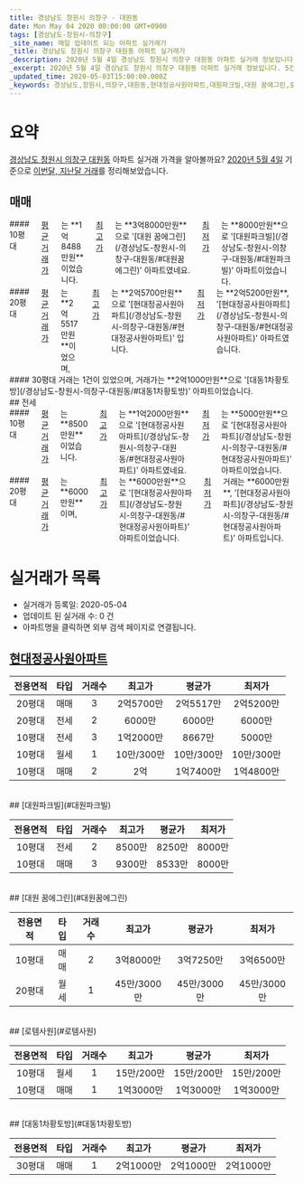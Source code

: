 ```yaml
---
title: 경상남도 창원시 의창구 - 대원동
date: Mon May 04 2020 00:00:00 GMT+0900
tags: [경상남도-창원시-의창구]
_site_name: 매일 업데이트 되는 아파트 실거래가
_title: 경상남도 창원시 의창구 대원동 아파트 실거래가
_description: 2020년 5월 4일 경상남도 창원시 의창구 대원동 아파트 실거래 정보입니다. 5건 아파트 정보가 있습니다.
_excerpt: 2020년 5월 4일 경상남도 창원시 의창구 대원동 아파트 실거래 정보입니다. 5건 아파트 정보가 있습니다.
_updated_time: 2020-05-03T15:00:00.000Z
_keywords: 경상남도,창원시,의창구,대원동,현대정공사원아파트,대원파크빌,대원 꿈에그린,로템사원,대동1차황토방
---
```





# 요약
<ins>경상남도 창원시 의창구 대원동</ins> 아파트 실거래 가격을 알아볼까요? <ins>2020년 5월 4일</ins> 기준으로 <ins>이번달, 지난달 거래</ins>를 정리해보았습니다.

## 매매
<div class="container">
<div class="six columns" markdown="1">
#### 10평대
<ins>평균 거래가</ins>는 **1억8488만원**이었습니다. <ins>최고가</ins>는 **3억8000만원**으로 '[대원 꿈에그린](/경상남도-창원시-의창구-대원동/#대원꿈에그린)' 아파트였네요. <ins>최저가</ins>는 **8000만원**으로 '[대원파크빌](/경상남도-창원시-의창구-대원동/#대원파크빌)' 아파트이었습니다.
</div>
<div class="six columns" markdown="1">
#### 20평대
<ins>평균 거래가</ins>는 **2억5517만원**이었으며, <ins>최고가</ins>는 **2억5700만원**으로 '[현대정공사원아파트](/경상남도-창원시-의창구-대원동/#현대정공사원아파트)' 입니다. <ins>최저가</ins>는 **2억5200만원**, '[현대정공사원아파트](/경상남도-창원시-의창구-대원동/#현대정공사원아파트)' 아파트였습니다.
</div>
</div>
<div class="container">
<div class="twelve columns" markdown="1">
#### 30평대
거래는 1건이 있었으며, 거래가는 **2억1000만원**으로 '[대동1차황토방](/경상남도-창원시-의창구-대원동/#대동1차황토방)' 아파트이었습니다.
</div>
</div>
## 전세
<div class="container">
<div class="six columns" markdown="1">
#### 10평대
<ins>평균 거래가</ins>는 **8500만원**이었습니다. <ins>최고가</ins>는 **1억2000만원**으로 '[현대정공사원아파트](/경상남도-창원시-의창구-대원동/#현대정공사원아파트)' 아파트였네요. <ins>최저가</ins>는 **5000만원**으로 '[현대정공사원아파트](/경상남도-창원시-의창구-대원동/#현대정공사원아파트)' 아파트이었습니다.
</div>
<div class="six columns" markdown="1">
#### 20평대
<ins>평균 거래가</ins>는 **6000만원**이며, <ins>최고가</ins>는 **6000만원**으로 '[현대정공사원아파트](/경상남도-창원시-의창구-대원동/#현대정공사원아파트)' 아파트이었습니다. <ins>최저가</ins> 거래는 **6000만원**, '[현대정공사원아파트](/경상남도-창원시-의창구-대원동/#현대정공사원아파트)' 아파트입니다.
</div>
</div>



# 실거래가 목록
- 실거래가 등록일: 2020-05-04
- 업데이트 된 실거래 수: 0 건
- 아파트명을 클릭하면 외부 검색 페이지로 연결됩니다.

## [현대정공사원아파트](#현대정공사원아파트)

|전용면적|타입|거래수|최고가|평균가|최저가|
|:---:|:---:|:---:|:---:|:---:|:---:|
|20평대|<span class="deal-type-1">매매</span>|3|2억5700만|2억5517만|2억5200만|
|20평대|<span class="deal-type-2">전세</span>|2|6000만|6000만|6000만|
|10평대|<span class="deal-type-2">전세</span>|3|1억2000만|8667만|5000만|
|10평대|<span class="deal-type-3">월세</span>|1|10만/300만|10만/300만|10만/300만|
|10평대|<span class="deal-type-1">매매</span>|2|2억|1억7400만|1억4800만|

<br/>
## [대원파크빌](#대원파크빌)

|전용면적|타입|거래수|최고가|평균가|최저가|
|:---:|:---:|:---:|:---:|:---:|:---:|
|10평대|<span class="deal-type-2">전세</span>|2|8500만|8250만|8000만|
|10평대|<span class="deal-type-1">매매</span>|3|9300만|8533만|8000만|

<br/>
## [대원 꿈에그린](#대원꿈에그린)

|전용면적|타입|거래수|최고가|평균가|최저가|
|:---:|:---:|:---:|:---:|:---:|:---:|
|10평대|<span class="deal-type-1">매매</span>|2|3억8000만|3억7250만|3억6500만|
|20평대|<span class="deal-type-3">월세</span>|1|45만/3000만|45만/3000만|45만/3000만|

<br/>
## [로템사원](#로템사원)

|전용면적|타입|거래수|최고가|평균가|최저가|
|:---:|:---:|:---:|:---:|:---:|:---:|
|10평대|<span class="deal-type-3">월세</span>|1|15만/200만|15만/200만|15만/200만|
|10평대|<span class="deal-type-1">매매</span>|1|1억3000만|1억3000만|1억3000만|

<br/>
## [대동1차황토방](#대동1차황토방)

|전용면적|타입|거래수|최고가|평균가|최저가|
|:---:|:---:|:---:|:---:|:---:|:---:|
|30평대|<span class="deal-type-1">매매</span>|1|2억1000만|2억1000만|2억1000만|

<br/>



